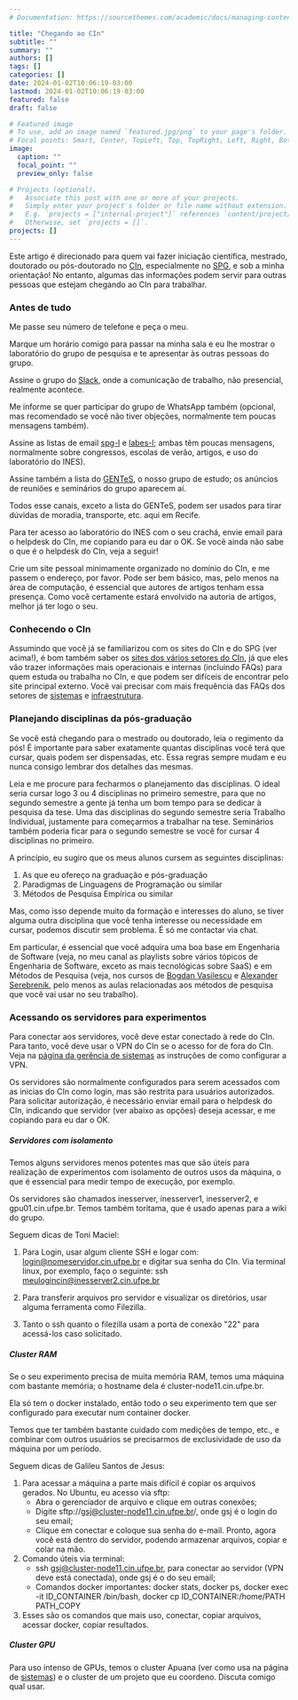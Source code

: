 ```yaml
---
# Documentation: https://sourcethemes.com/academic/docs/managing-content/

title: "Chegando ao CIn"
subtitle: ""
summary: ""
authors: []
tags: []
categories: []
date: 2024-01-02T10:06:19-03:00
lastmod: 2024-01-02T10:06:19-03:00
featured: false
draft: false

# Featured image
# To use, add an image named `featured.jpg/png` to your page's folder.
# Focal points: Smart, Center, TopLeft, Top, TopRight, Left, Right, BottomLeft, Bottom, BottomRight.
image:
  caption: ""
  focal_point: ""
  preview_only: false

# Projects (optional).
#   Associate this post with one or more of your projects.
#   Simply enter your project's folder or file name without extension.
#   E.g. `projects = ["internal-project"]` references `content/project/deep-learning/index.md`.
#   Otherwise, set `projects = []`.
projects: []
---
```

Este artigo é direcionado para quem vai fazer iniciação científica, mestrado, doutorado ou pós-doutorado no [CIn](http://www.cin.ufpe.br/), especialmente no [SPG](http://www.cin.ufpe.br/spg), e sob a minha orientação! No entanto, algumas das informações podem servir para outras pessoas que estejam chegando ao CIn para trabalhar.

### Antes de tudo

Me passe seu número de telefone e peça o meu.

Marque um horário comigo para passar na minha sala e eu lhe mostrar o laboratório do grupo de pesquisa e te apresentar às outras pessoas do grupo.

Assine o grupo do [Slack](https://spg-ufpe.slack.com), onde a comunicação de trabalho, não presencial, realmente acontece. 

Me informe se quer participar do grupo de WhatsApp também (opcional, mas recomendado se você não tiver objeções, normalmente tem poucas mensagens também).

Assine as listas de email [spg-l](https://groups.google.com/a/cin.ufpe.br/g/spg-l) e [labes-l](https://groups.google.com/a/cin.ufpe.br/g/labes-l); ambas têm poucas mensagens, normalmente sobre congressos, escolas de verão, artigos, e uso do laboratório do INES). 

Assine também a lista do [GENTeS](https://groups.google.com/a/cin.ufpe.br/g/gente), o nosso grupo de estudo; os anúncios de reuniões e seminários do grupo aparecem aí.  

Todos esse canais, exceto a lista do GENTeS, podem ser usados para tirar dúvidas de moradia, transporte, etc. aqui em Recife.

Para ter acesso ao laboratório do INES com o seu crachá, envie email para o helpdesk do CIn, me copiando para eu dar o OK. Se você ainda não sabe o que é o helpdesk do CIn, veja a seguir!

Crie um site pessoal minimamente organizado no domínio do CIn, e me passem o endereço, por favor. Pode ser bem básico, mas, pelo menos na área de computação, é essencial que autores de artigos tenham essa presença. Como você certamente estará envolvido na autoria de artigos, melhor já ter logo o seu.


### Conhecendo o CIn 

Assumindo que você já se familiarizou com os sites do CIn e do SPG (ver acima!), é bom também saber os [sites dos vários setores do CIn](https://diretoria.cin.ufpe.br/perguntas-frequentes#h.14rqvo9yjppo), já que eles vão trazer informações mais operacionais e internas (incluindo FAQs) para quem estuda ou trabalha no CIn, e que podem ser difíceis de encontrar pelo site principal externo. Você vai precisar com mais frequência das FAQs dos setores de [sistemas](http://helpdesk.cin.ufpe.br/) e [infraestrutura](http://infraestrutura.cin.ufpe.br/).


### Planejando disciplinas da pós-graduação

Se você está chegando para o mestrado ou doutorado, leia o regimento da pós! É importante para saber exatamente quantas disciplinas você terá que cursar, quais podem ser dispensadas, etc. Essa regras sempre mudam e eu nunca consigo lembrar dos detalhes das mesmas.

Leia e me procure para fecharmos o planejamento das disciplinas. O ideal seria cursar logo 3 ou 4 disciplinas no primeiro semestre, para que no segundo semestre a gente já tenha um bom tempo para se dedicar à pesquisa da tese. Uma das disciplinas do segundo semestre seria Trabalho Individual, justamente para começarmos a trabalhar na tese. Seminários também poderia ficar para o segundo semestre se você for cursar 4 disciplinas no primeiro.

A princípio, eu sugiro que os meus alunos cursem as seguintes disciplinas:

1. As que eu ofereço na graduação e pós-graduação
1. Paradigmas de Linguagens de Programação ou similar
1. Métodos de Pesquisa Empírica ou similar

Mas, como isso depende muito da formação e interesses do aluno, se tiver alguma outra disciplina que você tenha interesse ou necessidade em cursar, podemos discutir sem problema. É só me contactar via chat.

Em particular, é essencial que você adquira uma boa base em Engenharia de Software (veja, no meu canal  as playlists sobre vários tópicos de Engenharia de Software, exceto as mais tecnológicas sobre SaaS) e em Métodos de Pesquisa (veja, nos cursos de [Bogdan Vasilescu](https://github.com/bvasiles/empirical-methods?s=03) e [Alexander Serebrenik](https://www.youtube.com/channel/UCUeRK8nJKyj_i_Yz81eHa8g/videos), pelo menos as aulas relacionadas aos métodos de pesquisa que você vai usar no seu trabalho).


### Acessando os servidores para experimentos

Para conectar aos servidores, você deve estar conectado à rede do CIn. Para tanto, você deve usar o VPN do CIn se o acesso for de fora do CIn. Veja na [página da gerência de  sistemas](http://helpdesk.cin.ufpe.br/) as instruções de como configurar a VPN. 

Os servidores são normalmente configurados para serem acessados com as inicias do CIn como login, mas são restrita para usuários autorizados. Para solicitar autorização, é necessário enviar email para o helpdesk do CIn, indicando que servidor (ver abaixo as opções) deseja acessar, e me copiando para eu dar o OK. 

##### Servidores com isolamento

Temos alguns servidores menos potentes mas que são úteis para realização de experimentos com isolamento de outros usos da máquina, o que é essencial para medir tempo de execução, por exemplo. 

Os servidores são chamados inesserver, inesserver1, inesserver2, e gpu01.cin.ufpe.br. Temos também toritama, que é usado apenas para a wiki do grupo.  

Seguem dicas de Toni Maciel:

1. Para Login, usar algum cliente SSH e logar com: login@nomeservidor.cin.ufpe.br e digitar sua senha do CIn. Via terminal linux, por exemplo, faço o seguinte: ssh meulogincin@inesserver2.cin.ufpe.br

1. Para transferir arquivos pro servidor e visualizar os diretórios, usar alguma ferramenta como Filezilla.
1. Tanto o ssh quanto o filezilla usam a porta de conexão "22" para acessá-los caso solicitado. 

##### Cluster RAM

Se o seu experimento precisa de muita memória RAM, temos uma máquina com bastante memória; o hostname dela é cluster-node11.cin.ufpe.br. 

Ela só tem o docker instalado, então todo o seu experimento tem que ser configurado para executar num container docker. 

Temos que ter também bastante cuidado com medições de tempo, etc., e combinar com outros usuários se precisarmos de exclusividade de uso da máquina por um período.

Seguem dicas de Galileu Santos de Jesus: 

1. Para acessar a máquina a parte mais difícil é copiar os arquivos gerados. No Ubuntu, eu acesso via sftp:
    - Abra o gerenciador de arquivo e clique em outras conexões;
    - Digite sftp://gsj@cluster-node11.cin.ufpe.br/, onde gsj é o login do seu email;
    - Clique em conectar e coloque sua senha do e-mail. Pronto, agora você está dentro do servidor, podendo armazenar arquivos, copiar e colar na mão.
1. Comando úteis via terminal:
    - ssh gsj@cluster-node11.cin.ufpe.br, para conectar ao servidor (VPN deve está conectada), onde gsj é o do seu email;
    - Comandos docker importantes: docker stats, docker ps, docker exec -it ID_CONTAINER /bin/bash, docker cp ID_CONTAINER:/home/PATH PATH_COPY
1. Esses são os comandos que mais uso, conectar, copiar arquivos, acessar docker, copiar resultados.

##### Cluster GPU

Para uso intenso de GPUs, temos o cluster Apuana (ver como usa na página de [sistemas](http://helpdesk.cin.ufpe.br/)) e o cluster de um projeto que eu coordeno. Discuta comigo qual usar.

